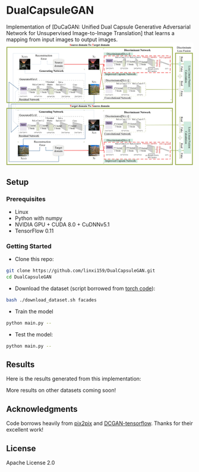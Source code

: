 # DualCapsuleGAN

Implementation of [DuCaGAN: Unified Dual Capsule Generative Adversarial Network for Unsupervised Image-to-Image Translation] that learns a mapping from input images to output images. 
![](https://github.com/linxi159/DualCapsuleGAN/blob/main/example_DuCaGAN.jpg)

## Setup

### Prerequisites
- Linux
- Python with numpy
- NVIDIA GPU + CUDA 8.0 + CuDNNv5.1
- TensorFlow 0.11

### Getting Started
- Clone this repo:
```bash
git clone https://github.com/linxi159/DualCapsuleGAN.git
cd DualCapsuleGAN
```
- Download the dataset (script borrowed from [torch code](https://github.com/phillipi/pix2pix/blob/master/datasets/download_dataset.sh)):
```bash
bash ./download_dataset.sh facades
```
- Train the model
```bash
python main.py --
```
- Test the model:
```bash
python main.py --
```

## Results
Here is the results generated from this implementation:

More results on other datasets coming soon!

## Acknowledgments
Code borrows heavily from [pix2pix](https://github.com/phillipi/pix2pix) and [DCGAN-tensorflow](https://github.com/carpedm20/DCGAN-tensorflow/blob/master/model.py). Thanks for their excellent work!

## License
Apache License 2.0
